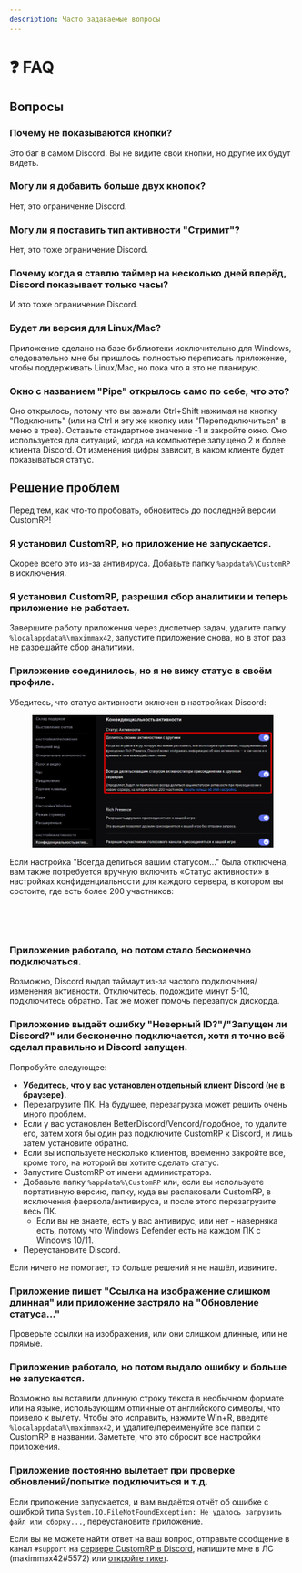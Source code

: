 ```yaml
---
description: Часто задаваемые вопросы
---
```


# ❓ FAQ

## Вопросы

### Почему не показываются кнопки?

Это баг в самом Discord. Вы не видите свои кнопки, но другие их будут видеть.

### Могу ли я добавить больше двух кнопок?

Нет, это ограничение Discord.

### Могу ли я поставить тип активности "Стримит"?

Нет, это тоже ограничение Discord.

### Почему когда я ставлю таймер на несколько дней вперёд, Discord показывает только часы?

И это тоже ограничение Discord.

### Будет ли версия для Linux/Mac?

Приложение сделано на базе библиотеки исключительно для Windows, следовательно мне бы пришлось полностью переписать приложение, чтобы поддерживать Linux/Mac, но пока что я это не планирую.

### Окно с названием "Pipe" открылось само по себе, что это?

Оно открылось, потому что вы зажали Ctrl+Shift нажимая на кнопку "Подключить" (или на Ctrl и эту же кнопку или "Переподключиться" в меню в трее). Оставьте стандартное значение -1 и закройте окно. Оно используется для ситуаций, когда на компьютере запущено 2 и более клиента Discord. От изменения цифры зависит, в каком клиенте будет показываться статус.

## Решение проблем

Перед тем, как что-то пробовать, обновитесь до последней версии CustomRP!

### Я установил CustomRP, но приложение не запускается.

Скорее всего это из-за антивируса. Добавьте папку `%appdata%\CustomRP` в исключения.

### Я установил CustomRP, разрешил сбор аналитики и теперь приложение не работает.

Завершите работу приложения через диспетчер задач, удалите папку `%localappdata%\maximmax42`, запустите приложение снова, но в этот раз не разрешайте сбор аналитики.

### Приложение соединилось, но я не вижу статус в своём профиле.

Убедитесь, что статус активности включен в настройках Discord:

<figure><img src=".gitbook/assets/2025-04-06_18-25-02_Конфиденциальность_активности__Настройки_пользоват.png" alt=""><figcaption></figcaption></figure>

Если настройка "Всегда делиться вашим статусом..." была отключена, вам также потребуется вручную включить «Статус активности» в настройках конфиденциальности для каждого сервера, в котором вы состоите, где есть более 200 участников:

<div><figure><img src=".gitbook/assets/2025-04-06_18-25-29_#general__CustomRP_-_Discord.png" alt=""><figcaption></figcaption></figure> <figure><img src=".gitbook/assets/2025-04-06_18-25-50_#general__CustomRP_-_Discord.png" alt=""><figcaption></figcaption></figure></div>

### Приложение работало, но потом стало бесконечно подключаться.

Возможно, Discord выдал таймаут из-за частого подключения/изменения активности. Отключитесь, подождите минут 5-10, подключитесь обратно. Так же может помочь перезапуск дискорда.

### Приложение выдаёт ошибку "Неверный ID?"/"Запущен ли Discord?" или бесконечно подключается, хотя я точно всё сделал правильно и Discord запущен.

Попробуйте следующее:

* **Убедитесь, что у вас установлен отдельный клиент Discord (не в браузере).**
* Перезагрузите ПК. На будущее, перезагрузка может решить очень много проблем.
* Если у вас установлен BetterDiscord/Vencord/подобное, то удалите его, затем хотя бы один раз подключите CustomRP к Discord, и лишь затем установите обратно.
* Если вы используете несколько клиентов, временно закройте все, кроме того, на который вы хотите сделать статус.
* Запустите CustomRP от имени администратора.
* Добавьте папку `%appdata%\CustomRP` или, если вы используете портативную версию, папку, куда вы распаковали CustomRP, в исключения фаервола/антивируса, и после этого перезагрузите весь ПК.
  * Если вы не знаете, есть у вас антивирус, или нет - наверняка есть, потому что Windows Defender есть на каждом ПК с Windows 10/11.
* Переустановите Discord.

Если ничего не помогает, то больше решений я не нашёл, извините.

### Приложение пишет "Ссылка на изображение слишком длинная" или приложение застряло на "Обновление статуса..."

Проверьте ссылки на изображения, или они слишком длинные, или не прямые.

### Приложение работало, но потом выдало ошибку и больше не запускается.

Возможно вы вставили длинную строку текста в необычном формате или на языке, использующим отличные от английского символы, что привело к вылету. Чтобы это исправить, нажмите Win+R, введите `%localappdata%\maximmax42`, и удалите/переименуйте все папки с CustomRP в названии. Заметьте, что это сбросит все настройки приложения.

### Приложение постоянно вылетает при проверке обновлений/попытке подключиться и т.д.

Если приложение запускается, и вам выдаётся отчёт об ошибке с ошибкой типа `System.IO.FileNotFoundException: Не удалось загрузить файл или сборку...`, переустановите приложение.

Если вы не можете найти ответ на ваш вопрос, отправьте сообщение в канал `#support` на [сервере CustomRP в Discord](https://www.customrp.xyz/discordserver), напишите мне в ЛС (maximmax42#5572) или [откройте тикет](https://github.com/maximmax42/Discord-CustomRP/issues/new/choose).
